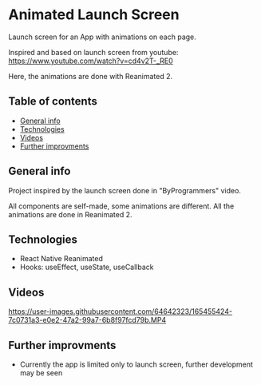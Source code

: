 # Animated Launch Screen
Launch screen for an App with animations on each page.

Inspired and based on launch screen from youtube:
https://www.youtube.com/watch?v=cd4v2T-_RE0

Here, the animations are done with Reanimated 2.

## Table of contents
* [General info](#general-info)
* [Technologies](#Technologies)
* [Videos](#Videos)
* [Further improvments](#Further-improvments)

## General info
Project inspired by the launch screen done in "ByProgrammers" video.

All components are self-made, some animations are different. All the animations are done in Reanimated 2.

## Technologies
* React Native Reanimated
* Hooks: useEffect, useState, useCallback

## Videos
https://user-images.githubusercontent.com/64642323/165455424-7c0731a3-e0e2-47a2-99a7-6b8f97fcd79b.MP4

## Further improvments
* Currently the app is limited only to launch screen, further development may be seen
